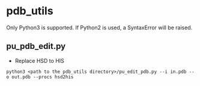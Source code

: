# pdb_utils
Only Python3 is supported. If Python2 is used, a SyntaxError will be raised.

## pu_pdb_edit.py
* Replace HSD to HIS

```
python3 <path to the pdb_utils directory>/pu_edit_pdb.py --i in.pdb --o out.pdb --procs hsd2his
```
